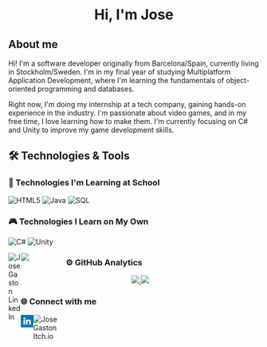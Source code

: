 <div align="center">
<h1 align="center">Hi, I'm Jose</a> </h1>
</div>

## About me
Hi! I'm a software developer originally from Barcelona/Spain, currently living in Stockholm/Sweden. I'm in my final year of studying Multiplatform Application Development, where I'm learning the fundamentals of object-oriented programming and databases.

Right now, I'm doing my internship at a tech company, gaining hands-on experience in the industry. I'm passionate about video games, and in my free time, I love learning how to make them. I'm currently focusing on C# and Unity to improve my game development skills.
<br>

## 🛠 Technologies & Tools  

### 🏫 Technologies I'm Learning at School  
<p align="left">
  <img src="https://upload.wikimedia.org/wikipedia/commons/6/61/HTML5_logo_and_wordmark.svg" alt="HTML5" width="50" style="margin-right: 150;"/>
  <img src="https://upload.wikimedia.org/wikipedia/de/e/e1/Java-Logo.svg" alt="Java" width="50" style="margin-right: 150;"/>
  <img src="https://upload.wikimedia.org/wikipedia/commons/d/d7/Sql_data_base_with_logo.svg" alt="SQL" width="50"/>
</p>

### 🎮 Technologies I Learn on My Own  
<p align="left">
  <img src="https://upload.wikimedia.org/wikipedia/commons/b/bd/Logo_C_sharp.svg" alt="C#" width="50" style="margin-right: 150;"/>
  <img src="https://cdn.sanity.io/images/fuvbjjlp/production/2495ab2daae11fd3ed5d6b84477d513869f9a1b4-89x100.png" alt="Unity" width="50"/>
</p>
<p>
<a href="https://upload.wikimedia.org/wikipedia/commons/6/61/HTML5_logo_and_wordmark.svg">
  <img align="left" alt="Jose Gaston LinkedIn" width="25px" src="https://upload.wikimedia.org/wikipedia/commons/6/61/HTML5_logo_and_wordmark.svg" />
</a>
<a href="https://upload.wikimedia.org/wikipedia/de/e/e1/Java-Logo.svg">
  <img align="left" width="90px" src="https://upload.wikimedia.org/wikipedia/de/e/e1/Java-Logo.svg" />
</a>
</p>

### ⚙️ GitHub Analytics  
<p align="center">
<a href="https://github.com/Jose-Gaston">
  <img height="180em" src="https://github-readme-stats-eight-theta.vercel.app/api?username=Jose-Gaston&show_icons=true&theme=algolia&include_all_commits=true&count_private=true"/>
  <img height="180em" src="https://github-readme-stats-eight-theta.vercel.app/api/top-langs/?username=Jose-Gaston&layout=compact&langs_count=8&theme=algolia"/>
</a>
</p>

### 🌐 Connect with me  
<p>
<a href="https://www.linkedin.com/in/jose-maria-gaston-rodriguez/">
  <img align="left" alt="Jose Gaston LinkedIn" width="25px" src="https://raw.githubusercontent.com/edent/SuperTinyIcons/099dc12b59179d07d534069bc8551718f786d91a/images/svg/linkedin.svg" />
</a>
<a href="https://truesoul.itch.io/">
  <img align="left" alt="Jose Gaston Itch.io" width="90px" src="https://static.itch.io/images/logo-white-new.svg" />
</a>
</p>
<br/><br/>
